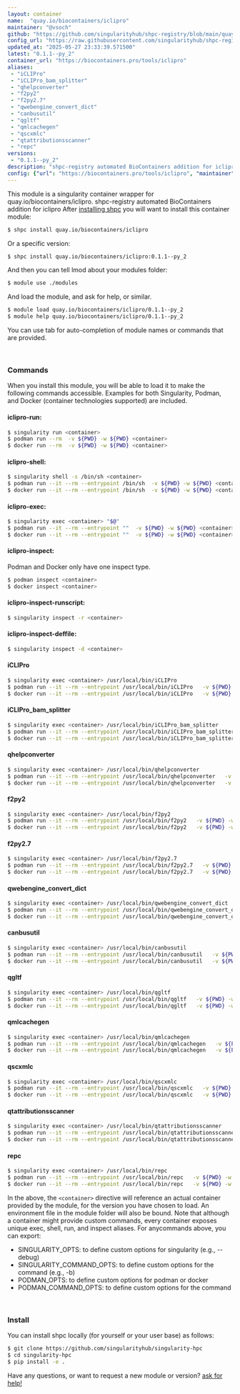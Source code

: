 ```yaml
---
layout: container
name:  "quay.io/biocontainers/iclipro"
maintainer: "@vsoch"
github: "https://github.com/singularityhub/shpc-registry/blob/main/quay.io/biocontainers/iclipro/container.yaml"
config_url: "https://raw.githubusercontent.com/singularityhub/shpc-registry/main/quay.io/biocontainers/iclipro/container.yaml"
updated_at: "2025-05-27 23:33:39.571500"
latest: "0.1.1--py_2"
container_url: "https://biocontainers.pro/tools/iclipro"
aliases:
 - "iCLIPro"
 - "iCLIPro_bam_splitter"
 - "qhelpconverter"
 - "f2py2"
 - "f2py2.7"
 - "qwebengine_convert_dict"
 - "canbusutil"
 - "qgltf"
 - "qmlcachegen"
 - "qscxmlc"
 - "qtattributionsscanner"
 - "repc"
versions:
 - "0.1.1--py_2"
description: "shpc-registry automated BioContainers addition for iclipro"
config: {"url": "https://biocontainers.pro/tools/iclipro", "maintainer": "@vsoch", "description": "shpc-registry automated BioContainers addition for iclipro", "latest": {"0.1.1--py_2": "sha256:d0df6d4bbfc223fdde3eb1b8001ff7614628a461b7b14349ed1e61a70e24edd3"}, "tags": {"0.1.1--py_2": "sha256:d0df6d4bbfc223fdde3eb1b8001ff7614628a461b7b14349ed1e61a70e24edd3"}, "docker": "quay.io/biocontainers/iclipro", "aliases": {"iCLIPro": "/usr/local/bin/iCLIPro", "iCLIPro_bam_splitter": "/usr/local/bin/iCLIPro_bam_splitter", "qhelpconverter": "/usr/local/bin/qhelpconverter", "f2py2": "/usr/local/bin/f2py2", "f2py2.7": "/usr/local/bin/f2py2.7", "qwebengine_convert_dict": "/usr/local/bin/qwebengine_convert_dict", "canbusutil": "/usr/local/bin/canbusutil", "qgltf": "/usr/local/bin/qgltf", "qmlcachegen": "/usr/local/bin/qmlcachegen", "qscxmlc": "/usr/local/bin/qscxmlc", "qtattributionsscanner": "/usr/local/bin/qtattributionsscanner", "repc": "/usr/local/bin/repc"}}
---
```


This module is a singularity container wrapper for quay.io/biocontainers/iclipro.
shpc-registry automated BioContainers addition for iclipro
After [installing shpc](#install) you will want to install this container module:


```bash
$ shpc install quay.io/biocontainers/iclipro
```

Or a specific version:

```bash
$ shpc install quay.io/biocontainers/iclipro:0.1.1--py_2
```

And then you can tell lmod about your modules folder:

```bash
$ module use ./modules
```

And load the module, and ask for help, or similar.

```bash
$ module load quay.io/biocontainers/iclipro/0.1.1--py_2
$ module help quay.io/biocontainers/iclipro/0.1.1--py_2
```

You can use tab for auto-completion of module names or commands that are provided.

<br>

### Commands

When you install this module, you will be able to load it to make the following commands accessible.
Examples for both Singularity, Podman, and Docker (container technologies supported) are included.

#### iclipro-run:

```bash
$ singularity run <container>
$ podman run --rm  -v ${PWD} -w ${PWD} <container>
$ docker run --rm  -v ${PWD} -w ${PWD} <container>
```

#### iclipro-shell:

```bash
$ singularity shell -s /bin/sh <container>
$ podman run --it --rm --entrypoint /bin/sh  -v ${PWD} -w ${PWD} <container>
$ docker run --it --rm --entrypoint /bin/sh  -v ${PWD} -w ${PWD} <container>
```

#### iclipro-exec:

```bash
$ singularity exec <container> "$@"
$ podman run --it --rm --entrypoint ""  -v ${PWD} -w ${PWD} <container> "$@"
$ docker run --it --rm --entrypoint ""  -v ${PWD} -w ${PWD} <container> "$@"
```

#### iclipro-inspect:

Podman and Docker only have one inspect type.

```bash
$ podman inspect <container>
$ docker inspect <container>
```

#### iclipro-inspect-runscript:

```bash
$ singularity inspect -r <container>
```

#### iclipro-inspect-deffile:

```bash
$ singularity inspect -d <container>
```


#### iCLIPro

```bash
$ singularity exec <container> /usr/local/bin/iCLIPro
$ podman run --it --rm --entrypoint /usr/local/bin/iCLIPro   -v ${PWD} -w ${PWD} <container> -c " $@"
$ docker run --it --rm --entrypoint /usr/local/bin/iCLIPro   -v ${PWD} -w ${PWD} <container> -c " $@"
```


#### iCLIPro_bam_splitter

```bash
$ singularity exec <container> /usr/local/bin/iCLIPro_bam_splitter
$ podman run --it --rm --entrypoint /usr/local/bin/iCLIPro_bam_splitter   -v ${PWD} -w ${PWD} <container> -c " $@"
$ docker run --it --rm --entrypoint /usr/local/bin/iCLIPro_bam_splitter   -v ${PWD} -w ${PWD} <container> -c " $@"
```


#### qhelpconverter

```bash
$ singularity exec <container> /usr/local/bin/qhelpconverter
$ podman run --it --rm --entrypoint /usr/local/bin/qhelpconverter   -v ${PWD} -w ${PWD} <container> -c " $@"
$ docker run --it --rm --entrypoint /usr/local/bin/qhelpconverter   -v ${PWD} -w ${PWD} <container> -c " $@"
```


#### f2py2

```bash
$ singularity exec <container> /usr/local/bin/f2py2
$ podman run --it --rm --entrypoint /usr/local/bin/f2py2   -v ${PWD} -w ${PWD} <container> -c " $@"
$ docker run --it --rm --entrypoint /usr/local/bin/f2py2   -v ${PWD} -w ${PWD} <container> -c " $@"
```


#### f2py2.7

```bash
$ singularity exec <container> /usr/local/bin/f2py2.7
$ podman run --it --rm --entrypoint /usr/local/bin/f2py2.7   -v ${PWD} -w ${PWD} <container> -c " $@"
$ docker run --it --rm --entrypoint /usr/local/bin/f2py2.7   -v ${PWD} -w ${PWD} <container> -c " $@"
```


#### qwebengine_convert_dict

```bash
$ singularity exec <container> /usr/local/bin/qwebengine_convert_dict
$ podman run --it --rm --entrypoint /usr/local/bin/qwebengine_convert_dict   -v ${PWD} -w ${PWD} <container> -c " $@"
$ docker run --it --rm --entrypoint /usr/local/bin/qwebengine_convert_dict   -v ${PWD} -w ${PWD} <container> -c " $@"
```


#### canbusutil

```bash
$ singularity exec <container> /usr/local/bin/canbusutil
$ podman run --it --rm --entrypoint /usr/local/bin/canbusutil   -v ${PWD} -w ${PWD} <container> -c " $@"
$ docker run --it --rm --entrypoint /usr/local/bin/canbusutil   -v ${PWD} -w ${PWD} <container> -c " $@"
```


#### qgltf

```bash
$ singularity exec <container> /usr/local/bin/qgltf
$ podman run --it --rm --entrypoint /usr/local/bin/qgltf   -v ${PWD} -w ${PWD} <container> -c " $@"
$ docker run --it --rm --entrypoint /usr/local/bin/qgltf   -v ${PWD} -w ${PWD} <container> -c " $@"
```


#### qmlcachegen

```bash
$ singularity exec <container> /usr/local/bin/qmlcachegen
$ podman run --it --rm --entrypoint /usr/local/bin/qmlcachegen   -v ${PWD} -w ${PWD} <container> -c " $@"
$ docker run --it --rm --entrypoint /usr/local/bin/qmlcachegen   -v ${PWD} -w ${PWD} <container> -c " $@"
```


#### qscxmlc

```bash
$ singularity exec <container> /usr/local/bin/qscxmlc
$ podman run --it --rm --entrypoint /usr/local/bin/qscxmlc   -v ${PWD} -w ${PWD} <container> -c " $@"
$ docker run --it --rm --entrypoint /usr/local/bin/qscxmlc   -v ${PWD} -w ${PWD} <container> -c " $@"
```


#### qtattributionsscanner

```bash
$ singularity exec <container> /usr/local/bin/qtattributionsscanner
$ podman run --it --rm --entrypoint /usr/local/bin/qtattributionsscanner   -v ${PWD} -w ${PWD} <container> -c " $@"
$ docker run --it --rm --entrypoint /usr/local/bin/qtattributionsscanner   -v ${PWD} -w ${PWD} <container> -c " $@"
```


#### repc

```bash
$ singularity exec <container> /usr/local/bin/repc
$ podman run --it --rm --entrypoint /usr/local/bin/repc   -v ${PWD} -w ${PWD} <container> -c " $@"
$ docker run --it --rm --entrypoint /usr/local/bin/repc   -v ${PWD} -w ${PWD} <container> -c " $@"
```



In the above, the `<container>` directive will reference an actual container provided
by the module, for the version you have chosen to load. An environment file in the
module folder will also be bound. Note that although a container
might provide custom commands, every container exposes unique exec, shell, run, and
inspect aliases. For anycommands above, you can export:

 - SINGULARITY_OPTS: to define custom options for singularity (e.g., --debug)
 - SINGULARITY_COMMAND_OPTS: to define custom options for the command (e.g., -b)
 - PODMAN_OPTS: to define custom options for podman or docker
 - PODMAN_COMMAND_OPTS: to define custom options for the command

<br>

### Install

You can install shpc locally (for yourself or your user base) as follows:

```bash
$ git clone https://github.com/singularityhub/singularity-hpc
$ cd singularity-hpc
$ pip install -e .
```

Have any questions, or want to request a new module or version? [ask for help!](https://github.com/singularityhub/singularity-hpc/issues)